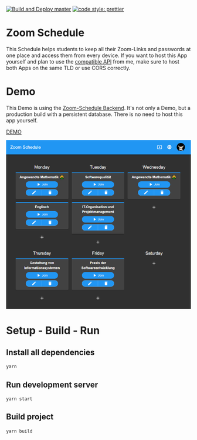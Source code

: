 [![Build and Deploy master](https://github.com/IceToast/zoom_schedule/actions/workflows/deploy_master.yml/badge.svg?branch=master)](https://github.com/IceToast/zoom_schedule/actions/workflows/deploy_master.yml)
[![code style: prettier](https://img.shields.io/badge/code_style-prettier-ff69b4.svg)](https://github.com/prettier/prettier)

# Zoom Schedule

This Schedule helps students to keep all their Zoom-Links and passwords at one place and access them from every device.
If you want to host this App yourself and plan to use the [compatible API](https://github.com/IceToast/zoom_schedule_backend_go) from me, make sure to host both Apps on the same TLD or use CORS correctly.

# Demo

This Demo is using the [Zoom-Schedule Backend](https://github.com/IceToast/zoom_schedule_backend_go). It's not only a Demo, but a production build with a persistent database. There is no need to host this app yourself.

[DEMO](https://zoom.icetoast.cloud)

[![Screenshot](meta/zoom_schedule_demo.png)](https://zoom.icetoast.cloud)

# Setup - Build - Run

## Install all dependencies

```
yarn
```

## Run development server

```
yarn start
```

## Build project

```
yarn build
```
